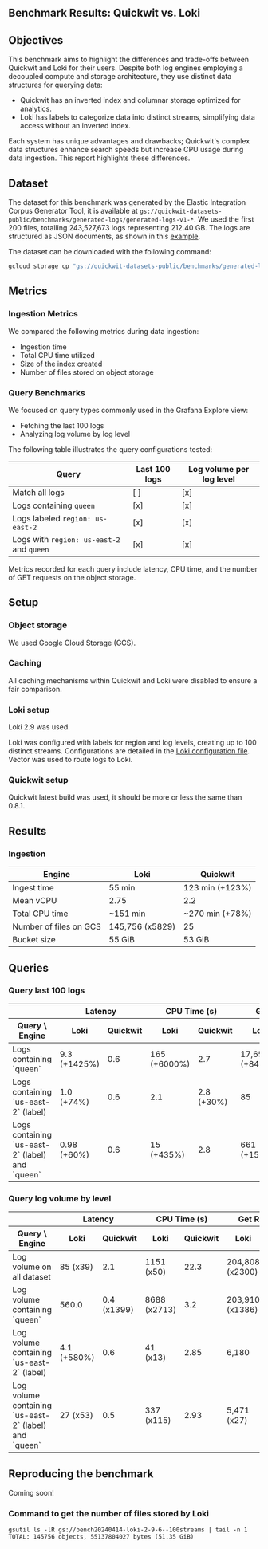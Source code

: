 
## Benchmark Results: Quickwit vs. Loki

## Objectives

This benchmark aims to highlight the differences and trade-offs between Quickwit and Loki for their users. Despite both log engines employing a decoupled compute and storage architecture, they use distinct data structures for querying data:
- Quickwit has an inverted index and columnar storage optimized for analytics.
- Loki has labels to categorize data into distinct streams, simplifying data access without an inverted index.

Each system has unique advantages and drawbacks; Quickwit's complex data structures enhance search speeds but increase CPU usage during data ingestion. This report highlights these differences.

## Dataset

The dataset for this benchmark was generated by the Elastic Integration Corpus Generator Tool, it is available at `gs://quickwit-datasets-public/benchmarks/generated-logs/generated-logs-v1-*`. We used the first 200 files, totalling 243,527,673 logs representing 212.40 GB. The logs are structured as JSON documents, as shown in this [example](tracks/generated-logs-for-loki/log_example.json).

The dataset can be downloaded with the following command:

```bash
gcloud storage cp "gs://quickwit-datasets-public/benchmarks/generated-logs/generated-logs-v1-{0..200}.ndjson.gz" datasets/
```

## Metrics
### Ingestion Metrics
We compared the following metrics during data ingestion:
- Ingestion time
- Total CPU time utilized
- Size of the index created
- Number of files stored on object storage

### Query Benchmarks
We focused on query types commonly used in the Grafana Explore view:
- Fetching the last 100 logs
- Analyzing log volume by log level

The following table illustrates the query configurations tested:

| Query   |   Last 100 logs   | Log volume per log level   |
|----------|----------|------------|
| Match all logs | [ ]   | [x] |
| Logs containing `queen` | [x]   | [x] |
| Logs labeled `region: us-east-2` | [x] | [x] |
| Logs with `region: us-east-2` and `queen` | [x] | [x] |

Metrics recorded for each query include latency, CPU time, and the number of GET requests on the object storage.

## Setup
### Object storage
We used Google Cloud Storage (GCS).

### Caching
All caching mechanisms within Quickwit and Loki were disabled to ensure a fair comparison.

### Loki setup
Loki 2.9 was used.

Loki was configured with labels for region and log levels, creating up to 100 distinct streams. Configurations are detailed in the [Loki configuration file](engines/loki/loki_gcs.yaml). Vector was used to route logs to Loki.

### Quickwit setup
Quickwit latest build was used, it should be more or less the same than 0.8.1.

## Results

### Ingestion

| Engine   |   Loki   | Quickwit   |
|----------|----------|------------|
| Ingest time | 55 min   | 123 min (+123%) |
| Mean vCPU | 2.75 | 2.2 |
| Total CPU time | ~151 min | ~270 min (+78%) |
| Number of files on GCS | 145,756 (x5829) | 25 |
| Bucket size | 55 GiB | 53 GiB |

## Queries

### Query last 100 logs

<table>
    <thead>
        <tr>
            <th></th>
            <th colspan="2">Latency</th>
            <th colspan="2">CPU Time (s)</th>
            <th colspan="2">Get Requests</th>
        </tr>
        <tr>
            <th>Query \ Engine</th>
            <th>Loki</th>
            <th>Quickwit</th>
            <th>Loki</th>
            <th>Quickwit</th>
            <th>Loki</th>
            <th>Quickwit</th>
        </tr>
    </thead>
    <tbody>
    <tr>
        <td>Logs containing `queen`</td>
        <td>9.3 (+1425%)</td>
        <td>0.6</td>
        <td>165 (+6000%)</td>
        <td>2.7</td>
        <td>17,655 (+8400%)</td>
        <td>206</td>
    </tr>
    <tr>
        <td>Logs containing `us-east-2` (label)</td>
        <td>1.0 (+74%)</td>
        <td>0.6</td>
        <td>2.1</td>
        <td>2.8 (+30%)</td>
        <td>85</td>
        <td>203 (+138%)</td>
    </tr>
    <tr>
        <td>Logs containing `us-east-2` (label) and `queen`</td>
        <td>0.98 (+60%)</td>
        <td>0.6</td>
        <td>15 (+435%)</td>
        <td>2.8</td>
        <td>661 (+159%)</td>
        <td>255</td>
    </tr>
    </tbody>
</table>


### Query log volume by level

<table>
    <thead>
        <tr>
            <th></th>
            <th colspan="2">Latency</th>
            <th colspan="2">CPU Time (s)</th>
            <th colspan="2">Get Requests</th>
        </tr>
        <tr>
            <th>Query \ Engine</th>
            <th>Loki</th>
            <th>Quickwit</th>
            <th>Loki</th>
            <th>Quickwit</th>
            <th>Loki</th>
            <th>Quickwit</th>
        </tr>
    </thead>
    <tbody>
    <tr>
        <td>Log volume on all dataset</td>
        <td>85 (x39)</td>
        <td>2.1</td>
        <td>1151 (x50)</td>
        <td>22.3</td>
        <td>204,808 (x2300)</td>
        <td>88</td>
    </tr>
    <tr>
        <td>Log volume containing `queen`</td>
        <td>560.0</td>
        <td>0.4 (x1399)</td>
        <td>8688 (x2713)</td>
        <td>3.2</td>
        <td>203,910 (x1386)</td>
        <td>147</td>
    </tr>
    <tr>
        <td>Log volume containing `us-east-2` (label)</td>
        <td>4.1 (+580%)</td>
        <td>0.6</td>
        <td>41 (x13)</td>
        <td>2.85</td>
        <td>6,180</td>
        <td>146 (x41)</td>
    </tr>
    <tr>
        <td>Log volume containing `us-east-2` (label) and `queen`</td>
        <td>27 (x53)</td>
        <td>0.5</td>
        <td>337 (x115)</td>
        <td>2.93</td>
        <td>5,471 (x27)</td>
        <td>195</td>
    </tr>
    </tbody>
</table>

## Reproducing the benchmark

Coming soon!

### Command to get the number of files stored by Loki

```
gsutil ls -lR gs://bench20240414-loki-2-9-6--100streams | tail -n 1
TOTAL: 145756 objects, 55137804027 bytes (51.35 GiB)
```


